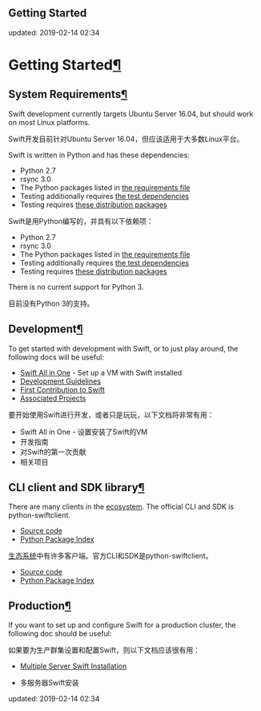 
Getting Started
---------------

updated: 2019-02-14 02:34

Getting Started[¶](#getting-started "Permalink to this headline")
=================================================================

System Requirements[¶](#system-requirements "Permalink to this headline")
-------------------------------------------------------------------------

Swift development currently targets Ubuntu Server 16.04, but should work on most Linux platforms.

Swift开发目前针对Ubuntu Server 16.04，但应该适用于大多数Linux平台。

Swift is written in Python and has these dependencies:

*   Python 2.7
*   rsync 3.0
*   The Python packages listed in [the requirements file](https://github.com/openstack/swift/blob/master/requirements.txt)
*   Testing additionally requires [the test dependencies](https://github.com/openstack/swift/blob/master/test-requirements.txt)
*   Testing requires [these distribution packages](https://github.com/openstack/swift/blob/master/bindep.txt)

Swift是用Python编写的，并具有以下依赖项：

*   Python 2.7
*   rsync 3.0
*   The Python packages listed in [the requirements file](https://github.com/openstack/swift/blob/master/requirements.txt)
*   Testing additionally requires [the test dependencies](https://github.com/openstack/swift/blob/master/test-requirements.txt)
*   Testing requires [these distribution packages](https://github.com/openstack/swift/blob/master/bindep.txt)

There is no current support for Python 3.

目前没有Python 3的支持。

Development[¶](#development "Permalink to this headline")
---------------------------------------------------------

To get started with development with Swift, or to just play around, the following docs will be useful:

*   [Swift All in One](development_saio.html) - Set up a VM with Swift installed
*   [Development Guidelines](development_guidelines.html)
*   [First Contribution to Swift](first_contribution_swift.html)
*   [Associated Projects](associated_projects.html)

要开始使用Swift进行开发，或者只是玩玩，以下文档将非常有用：

* Swift All in One - 设置安装了Swift的VM
* 开发指南
* 对Swift的第一次贡献
* 相关项目

CLI client and SDK library[¶](#cli-client-and-sdk-library "Permalink to this headline")
---------------------------------------------------------------------------------------

There are many clients in the [ecosystem](associated_projects.html#application-bindings). The official CLI and SDK is python-swiftclient.

*   [Source code](https://github.com/openstack/python-swiftclient)
*   [Python Package Index](https://pypi.python.org/pypi/python-swiftclient)

[生态系统](associated_projects.html#application-bindings)中有许多客户端。官方CLI和SDK是python-swiftclient。

*   [Source code](https://github.com/openstack/python-swiftclient)
*   [Python Package Index](https://pypi.python.org/pypi/python-swiftclient)

Production[¶](#production "Permalink to this headline")
-------------------------------------------------------

If you want to set up and configure Swift for a production cluster, the following doc should be useful:

如果要为生产群集设置和配置Swift，则以下文档应该很有用：

*   [Multiple Server Swift Installation](howto_installmultinode.html)

* 多服务器Swift安装

updated: 2019-02-14 02:34
